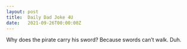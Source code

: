 ```yaml
---
layout: post
title:  Daily Dad Joke 4U
date:   2021-09-26T00:00:00Z
---
```

Why does the pirate carry his sword? Because swords can’t walk. Duh.
